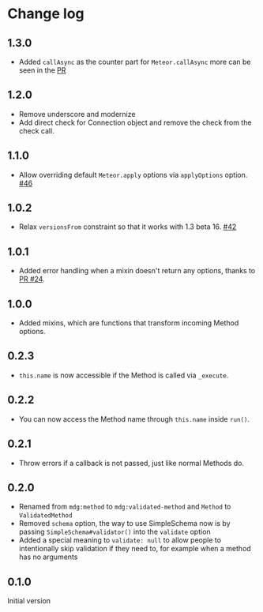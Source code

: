 # Change log

## 1.3.0

- Added `callAsync` as the counter part for `Meteor.callAsync` 
more can be seen in the [PR](https://github.com/meteor/validated-method/pull/92)

## 1.2.0

- Remove underscore and modernize
- Add direct check for Connection object and remove the check from the check call.

## 1.1.0

- Allow overriding default `Meteor.apply` options via `applyOptions` option. [#46](https://github.com/meteor/validated-method/pull/46)

## 1.0.2

- Relax `versionsFrom` constraint so that it works with 1.3 beta 16. [#42](https://github.com/meteor/validated-method/issues/42)

## 1.0.1

- Added error handling when a mixin doesn't return any options, thanks to [PR #24](https://github.com/meteor/validated-method/pull/24).

## 1.0.0

- Added mixins, which are functions that transform incoming Method options.

## 0.2.3

- `this.name` is now accessible if the Method is called via `_execute`.

## 0.2.2

- You can now access the Method name through `this.name` inside `run()`.

## 0.2.1

- Throw errors if a callback is not passed, just like normal Methods do.

## 0.2.0

- Renamed from `mdg:method` to `mdg:validated-method` and `Method` to `ValidatedMethod`
- Removed `schema` option, the way to use SimpleSchema now is by passing `SimpleSchema#validator()` into the `validate` option
- Added a special meaning to `validate: null` to allow people to intentionally skip validation if they need to, for example when a method has no arguments

## 0.1.0

Initial version
